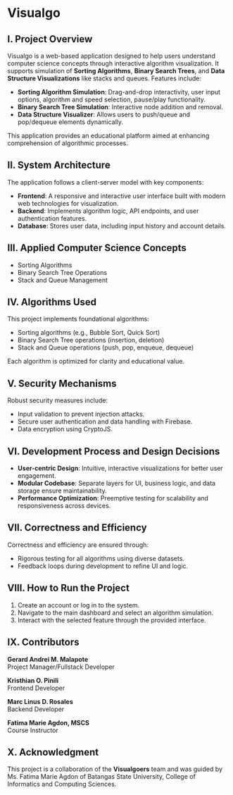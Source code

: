 # Visualgo

## I. Project Overview
Visualgo is a web-based application designed to help users understand computer science concepts through interactive algorithm visualization. It supports simulation of **Sorting Algorithms**, **Binary Search Trees**, and **Data Structure Visualizations** like stacks and queues. Features include:

- **Sorting Algorithm Simulation**: Drag-and-drop interactivity, user input options, algorithm and speed selection, pause/play functionality.
- **Binary Search Tree Simulation**: Interactive node addition and removal.
- **Data Structure Visualizer**: Allows users to push/queue and pop/dequeue elements dynamically.

This application provides an educational platform aimed at enhancing comprehension of algorithmic processes.

## II. System Architecture
The application follows a client-server model with key components:
- **Frontend**: A responsive and interactive user interface built with modern web technologies for visualization.
- **Backend**: Implements algorithm logic, API endpoints, and user authentication features.
- **Database**: Stores user data, including input history and account details.

## III. Applied Computer Science Concepts
- Sorting Algorithms
- Binary Search Tree Operations
- Stack and Queue Management

## IV. Algorithms Used
This project implements foundational algorithms:
- Sorting algorithms (e.g., Bubble Sort, Quick Sort)
- Binary Search Tree operations (insertion, deletion)
- Stack and Queue operations (push, pop, enqueue, dequeue)

Each algorithm is optimized for clarity and educational value.

## V. Security Mechanisms
Robust security measures include:
- Input validation to prevent injection attacks.
- Secure user authentication and data handling with Firebase.
- Data encryption using CryptoJS.

## VI. Development Process and Design Decisions
- **User-centric Design**: Intuitive, interactive visualizations for better user engagement.
- **Modular Codebase**: Separate layers for UI, business logic, and data storage ensure maintainability.
- **Performance Optimization**: Preemptive testing for scalability and responsiveness across devices.

## VII. Correctness and Efficiency
Correctness and efficiency are ensured through:
- Rigorous testing for all algorithms using diverse datasets.
- Feedback loops during development to refine UI and logic.

## VIII. How to Run the Project
1. Create an account or log in to the system.
2. Navigate to the main dashboard and select an algorithm simulation.
3. Interact with the selected feature through the provided interface.

## IX. Contributors
**Gerard Andrei M. Malapote**  
Project Manager/Fullstack Developer  

**Kristhian O. Pinili**  
Frontend Developer  

**Marc Linus D. Rosales**  
Backend Developer  

**Fatima Marie Agdon, MSCS**  
Course Instructor  

## X. Acknowledgment
This project is a collaboration of the **Visualgoers** team and was guided by Ms. Fatima Marie Agdon of Batangas State University, College of Informatics and Computing Sciences.
